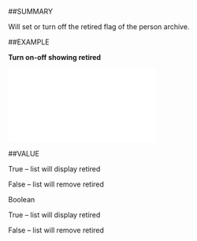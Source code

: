 
##SUMMARY


Will set or turn off the retired flag of the person archive.



##EXAMPLE

**Turn on-off showing retired**



![](..\..\Examples\vbs\Application.SOPersonArchive.ShowRetired.vbs.txt)


##VALUE

True – list will display retired

False – list will remove retired

Boolean

True – list will display retired

False – list will remove retired



